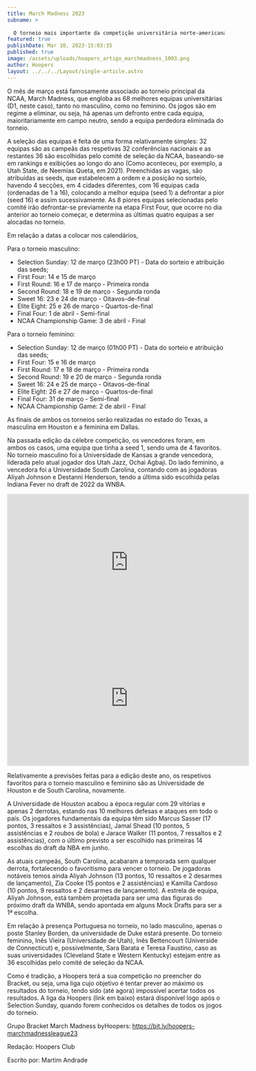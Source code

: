 ```yaml
---
title: March Madness 2023
subname: >
  
  O torneio mais importante da competição universitária norte-americana começa já na próxima semana e deixamos o essencial para acompanhares tudo!
featured: true
publishDate: Mar 10, 2023-15:03:35
published: true
image: /assets/uploads/hoopers_artigo_marchmadness_1003.png
author: Hoopers
layout: ../../../Layout/single-article.astro
---
```

<!--StartFragment-->

O mês de março está famosamente associado ao torneio principal da NCAA, March Madness, que engloba as 68 melhores equipas universitárias (D1, neste caso), tanto no masculino, como no feminino. Os jogos são em regime a eliminar, ou seja, há apenas um defronto entre cada equipa, maioritariamente em campo neutro, sendo a equipa perdedora eliminada do torneio.



A seleção das equipas é feita de uma forma relativamente simples: 32 equipas são as campeãs das respetivas 32 conferências nacionais e as restantes 36 são escolhidas pelo comité de seleção da NCAA, baseando-se em rankings e exibições ao longo do ano (Como aconteceu, por exemplo, a Utah State, de Neemias Queta, em 2021). Preenchidas as vagas, são atribuídas as seeds, que estabelecem a ordem e a posição no sorteio, havendo 4 secções, em 4 cidades diferentes, com 16 equipas cada (ordenadas de 1 a 16), colocando a melhor equipa (seed 1) a defrontar a pior (seed 16) e assim sucessivamente. As 8 piores equipas selecionadas pelo comité irão defrontar-se previamente na etapa First Four, que ocorre no dia anterior ao torneio começar, e determina as últimas quatro equipas a ser alocadas no torneio.



Em relação a datas a colocar nos calendários,



Para o torneio masculino:



* Selection Sunday: 12 de março (23h00 PT) - Data do sorteio e atribuição das seeds;
* First Four: 14 e 15 de março 
* First Round: 16 e 17 de março - Primeira ronda
* Second Round: 18 e 19 de março - Segunda ronda
* Sweet 16: 23 e 24 de março - Oitavos-de-final
* Elite Eight: 25 e 26 de março - Quartos-de-final
* Final Four: 1 de abril - Semi-final
* NCAA Championship Game: 3 de abril - Final



Para o torneio feminino:



* Selection Sunday: 12 de março (01h00 PT) - Data do sorteio e atribuição das seeds;
* First Four: 15 e 16 de março 
* First Round: 17 e 18 de março - Primeira ronda
* Second Round: 19 e 20 de março - Segunda ronda
* Sweet 16: 24 e 25 de março - Oitavos-de-final
* Elite Eight: 26 e 27 de março - Quartos-de-final
* Final Four: 31 de março - Semi-final
* NCAA Championship Game: 2 de abril - Final



As finais de ambos os torneios serão realizadas no estado do Texas, a masculina em Houston e a feminina em Dallas.



Na passada edição da célebre competição, os vencedores foram, em ambos os casos, uma equipa que tinha a seed 1, sendo uma de 4 favoritos. No torneio masculino foi a Universidade de Kansas a grande vencedora, liderada pelo atual jogador dos Utah Jazz, Ochai Agbaji. Do lado feminino, a vencedora foi a Universidade South Carolina, contando com as jogadoras Aliyah Johnson e Destanni Henderson, tendo a última sido escolhida pelas Indiana Fever no draft de 2022 da WNBA.



<iframe width="560" height="315" src="https://www.youtube.com/embed/mRlwNcnIddo" title="YouTube video player" frameborder="0" allow="accelerometer; autoplay; clipboard-write; encrypted-media; gyroscope; picture-in-picture; web-share" allowfullscreen></iframe>



<iframe width="560" height="315" src="https://www.youtube.com/embed/OdelZkQYDt4" title="YouTube video player" frameborder="0" allow="accelerometer; autoplay; clipboard-write; encrypted-media; gyroscope; picture-in-picture; web-share" allowfullscreen></iframe>



Relativamente a previsões feitas para a edição deste ano, os respetivos favoritos para o torneio masculino e feminino são as Universidade de Houston e de South Carolina, novamente.



A Universidade de Houston acabou a época regular com 29 vitórias e apenas 2 derrotas, estando nas 10 melhores defesas e ataques em todo o país. Os jogadores fundamentais da equipa têm sido Marcus Sasser (17 pontos, 3 ressaltos e 3 assistências), Jamal Shead (10 pontos, 5 assistências e 2 roubos de bola) e Jarace Walker (11 pontos, 7 ressaltos e 2 assistências), com o último previsto a ser escolhido nas primeiras 14 escolhas do draft da NBA em junho.



As atuais campeãs, South Carolina, acabaram a temporada sem qualquer derrota, fortalecendo o favoritismo para vencer o torneio. De jogadoras notáveis temos ainda Aliyah Johnson (13 pontos, 10 ressaltos e 2 desarmes de lançamento), Zia Cooke (15 pontos e 2 assistências) e Kamilla Cardoso (10 pontos, 9 ressaltos e 2 desarmes de lançamento). A estrela de equipa, Aliyah Johnson, está também projetada para ser uma das figuras do próximo draft da WNBA, sendo apontada em alguns Mock Drafts para ser a 1ª escolha.



Em relação à presença Portuguesa no torneio, no lado masculino, apenas o poste Stanley Borden, da universidade de Duke estará presente. Do torneio feminino, Inês Vieira (Universidade de Utah), Inês Bettencourt (Universide de Connecticut) e, possivelmente, Sara Barata e Teresa Faustino, caso as suas universidades (Cleveland State e Western Kentucky) estejam entre as 36 escolhidas pelo comité de seleção da NCAA. 



Como é tradição, a Hoopers terá a sua competição no preencher do Bracket, ou seja, uma liga cujo objetivo é tentar prever ao máximo os resultados do torneio, tendo sido (até agora) impossível acertar todos os resultados. A liga da Hoopers (link em baixo) estará disponível logo após o Selection Sunday, quando forem conhecidos os detalhes de todos os jogos do torneio.



Grupo Bracket March Madness byHoopers: <https://bit.ly/hoopers-marchmadnessleague23>



Redação: Hoopers Club



Escrito por: Martim Andrade



<!--EndFragment-->